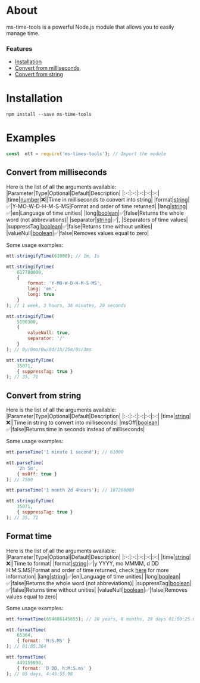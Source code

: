 
# About

ms-time-tools is a powerful Node.js module that allows you to easily manage time.

###  Features
* [Installation](https://www.npmjs.com/package/ms-time-tools#installation)
* [Convert from milliseconds](https://www.npmjs.com/package/ms-time-tools#convert-from-milliseconds)
* [Convert from string](https://www.npmjs.com/package/ms-time-tools#convert-from-string)

# Installation
```
npm install --save ms-time-tools
```
# Examples
```js
const  mtt = require('ms-times-tools'); // Import the module
```
## Convert from milliseconds
Here is the list of all the arguments available:
|Parameter|Type|Optional|Default|Description|
|:-:|:-:|:-:|:-:|:-:|
|time|[number](https://developer.mozilla.org/en-US/docs/Web/JavaScript/Reference/Global_Objects/Number)|❌||Time in milliseconds to convert into string|
|format|[string](https://developer.mozilla.org/en-US/docs/Web/JavaScript/Reference/Global_Objects/String)|✅|Y-MO-W-D-H-M-S-MS|Format and order of time returned|
|lang|[string](https://developer.mozilla.org/en-US/docs/Web/JavaScript/Reference/Global_Objects/String)|✅|en|Language of time unities|
|long|[boolean](https://developer.mozilla.org/en-US/docs/Web/JavaScript/Reference/Global_Objects/Boolean)|✅|false|Returns the whole word (not abbreviations)|
|separator|[string](https://developer.mozilla.org/en-US/docs/Web/JavaScript/Reference/Global_Objects/String)|✅|, |Separators of time values|
|suppressTag|[boolean](https://developer.mozilla.org/en-US/docs/Web/JavaScript/Reference/Global_Objects/Boolean)|✅|false|Returns time without unities|
|valueNull|[boolean](https://developer.mozilla.org/en-US/docs/Web/JavaScript/Reference/Global_Objects/Boolean)|✅|false|Removes values equal to zero|

Some usage examples:

```js
mtt.stringifyTime(61000); // 1m, 1s

mtt.stringifyTime(
    617780000,
	{
	    format: 'Y-MO-W-D-H-M-S-MS',
		lang: 'en',
		long: true
	}
); // 1 week, 3 hours, 36 minutes, 20 seconds

mtt.stringifyTime(
	5100300,
	{
		valueNull: true,
		separator: '/'
	}
); // 0y/0mo/0w/0d/1h/25m/0s/3ms

mtt.stringifyTime(
	35071,
	{ suppressTag: true }
); // 35, 71
```

## Convert from string
Here is the list of all the arguments available:
|Parameter|Type|Optional|Default|Description|
|:-:|:-:|:-:|:-:|:-:|
|time|[string](https://developer.mozilla.org/en-US/docs/Web/JavaScript/Reference/Global_Objects/String)|❌||Time in string to convert into milliseconds|
|msOff|[boolean](https://developer.mozilla.org/en-US/docs/Web/JavaScript/Reference/Global_Objects/Boolean)|✅|false|Returns time in seconds instead of milliseconds|

Some usage examples:

```js
mtt.parseTime('1 minute 1 second'); // 61000

mtt.parseTime(
    '2h 5m',
	{ msOff: true }
); // 7500

mtt.parseTime('1 month 2d 4hours'); // 187260000

mtt.stringifyTime(
	35071,
	{ suppressTag: true }
); // 35, 71
```

## Format time
Here is the list of all the arguments available:
|Parameter|Type|Optional|Default|Description|
|:-:|:-:|:-:|:-:|:-:|
|time|[string](https://developer.mozilla.org/en-US/docs/Web/JavaScript/Reference/Global_Objects/String)|❌||Time to format|
|format|[string](https://developer.mozilla.org/en-US/docs/Web/JavaScript/Reference/Global_Objects/String)|✅|y YYYY, mo MMMM, d DD H:M:S.MS|Format and order of time returned, check [here]() for more information|
|lang|[string](https://developer.mozilla.org/en-US/docs/Web/JavaScript/Reference/Global_Objects/String)|✅|en|Language of time unities|
|long|[boolean](https://developer.mozilla.org/en-US/docs/Web/JavaScript/Reference/Global_Objects/Boolean)|✅|false|Returns the whole word (not abbreviations)|
|suppressTag|[boolean](https://developer.mozilla.org/en-US/docs/Web/JavaScript/Reference/Global_Objects/Boolean)|✅|false|Returns time without unities|
|valueNull|[boolean](https://developer.mozilla.org/en-US/docs/Web/JavaScript/Reference/Global_Objects/Boolean)|✅|false|Removes values equal to zero|

Some usage examples:

```js  
mtt.formatTime(654686145655); // 20 years, 8 months, 29 days 01:00:25.655

mtt.formatTime(
    65364,
    { format: 'M:S.MS' }
); // 01:05.364

mtt.formatTime(
    449155098,
    { format: 'D DD, h:M:S.ms' }
); // 05 days, 4:45:55.98
```
